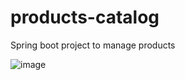 # products-catalog
Spring boot project to manage products

![image](https://user-images.githubusercontent.com/76739275/217337648-9d00185a-d21d-4ce5-ada7-4ba3ab3640b6.png)
